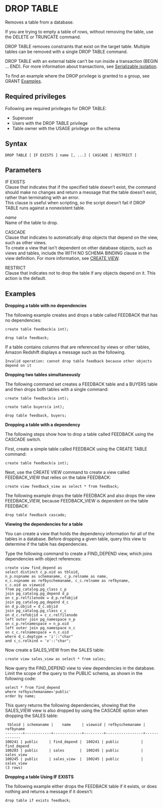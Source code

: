 # DROP TABLE<a name="r_DROP_TABLE"></a>

Removes a table from a database\. 

If you are trying to empty a table of rows, without removing the table, use the DELETE or TRUNCATE command\. 

DROP TABLE removes constraints that exist on the target table\. Multiple tables can be removed with a single DROP TABLE command\. 

DROP TABLE with an external table can't be run inside a transaction \(BEGIN … END\)\. For more information about transactions, see [Serializable isolation](c_serial_isolation.md)\.

To find an example where the DROP privilege is granted to a group, see GRANT [Examples](r_GRANT-examples.md)\.

## Required privileges<a name="r_DROP_TABLE-privileges"></a>

Following are required privileges for DROP TABLE:
+ Superuser
+ Users with the DROP TABLE privilege
+ Table owner with the USAGE privilege on the schema

## Syntax<a name="r_DROP_TABLE-synopsis"></a>

```
DROP TABLE [ IF EXISTS ] name [, ...] [ CASCADE | RESTRICT ]
```

## Parameters<a name="r_DROP_TABLE-parameters"></a>

IF EXISTS  
Clause that indicates that if the specified table doesn’t exist, the command should make no changes and return a message that the table doesn't exist, rather than terminating with an error\.  
This clause is useful when scripting, so the script doesn’t fail if DROP TABLE runs against a nonexistent table\.

 *name*   
Name of the table to drop\. 

CASCADE  
Clause that indicates to automatically drop objects that depend on the view, such as other views\.  
To create a view that isn't dependent on other database objects, such as views and tables, include the WITH NO SCHEMA BINDING clause in the view definition\. For more information, see [CREATE VIEW](r_CREATE_VIEW.md)\.

RESTRICT   
Clause that indicates not to drop the table if any objects depend on it\. This action is the default\.

## Examples<a name="r_DROP_TABLE-examples"></a>

 **Dropping a table with no dependencies** 

The following example creates and drops a table called FEEDBACK that has no dependencies: 

```
create table feedback(a int);

drop table feedback;
```

 If a table contains columns that are referenced by views or other tables, Amazon Redshift displays a message such as the following\. 

```
Invalid operation: cannot drop table feedback because other objects depend on it
```

 **Dropping two tables simultaneously** 

The following command set creates a FEEDBACK table and a BUYERS table and then drops both tables with a single command: 

```
create table feedback(a int);

create table buyers(a int);

drop table feedback, buyers;
```

 **Dropping a table with a dependency** 

The following steps show how to drop a table called FEEDBACK using the CASCADE switch\. 

First, create a simple table called FEEDBACK using the CREATE TABLE command: 

```
create table feedback(a int);
```

 Next, use the CREATE VIEW command to create a view called FEEDBACK\_VIEW that relies on the table FEEDBACK: 

```
create view feedback_view as select * from feedback;
```

 The following example drops the table FEEDBACK and also drops the view FEEDBACK\_VIEW, because FEEDBACK\_VIEW is dependent on the table FEEDBACK: 

```
drop table feedback cascade;
```

 **Viewing the dependencies for a table** 

You can create a view that holds the dependency information for all of the tables in a database\. Before dropping a given table, query this view to determine if the table has dependencies\. 

Type the following command to create a FIND\_DEPEND view, which joins dependencies with object references: 

```
create view find_depend as
select distinct c_p.oid as tbloid,
n_p.nspname as schemaname, c_p.relname as name,
n_c.nspname as refbyschemaname, c_c.relname as refbyname,
c_c.oid as viewoid
from pg_catalog.pg_class c_p
join pg_catalog.pg_depend d_p
on c_p.relfilenode = d_p.refobjid
join pg_catalog.pg_depend d_c
on d_p.objid = d_c.objid
join pg_catalog.pg_class c_c
on d_c.refobjid = c_c.relfilenode
left outer join pg_namespace n_p
on c_p.relnamespace = n_p.oid
left outer join pg_namespace n_c
on c_c.relnamespace = n_c.oid
where d_c.deptype = 'i'::"char"
and c_c.relkind = 'v'::"char";
```

Now create a SALES\_VIEW from the SALES table: 

```
create view sales_view as select * from sales;
```

Now query the FIND\_DEPEND view to view dependencies in the database\. Limit the scope of the query to the PUBLIC schema, as shown in the following code: 

```
select * from find_depend
where refbyschemaname='public'
order by name;
```

This query returns the following dependencies, showing that the SALES\_VIEW view is also dropped by using the CASCADE option when dropping the SALES table: 

```
 tbloid | schemaname |    name     | viewoid | refbyschemaname |  refbyname
--------+------------+-------------+---------+-----------------+-------------
100241 | public     | find_depend |  100241 | public          | find_depend
100203 | public     | sales       |  100245 | public          | sales_view
100245 | public     | sales_view  |  100245 | public          | sales_view
(3 rows)
```

 **Dropping a table Using IF EXISTS** 

The following example either drops the FEEDBACK table if it exists, or does nothing and returns a message if it doesn't: 

```
drop table if exists feedback;
```